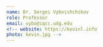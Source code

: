 ```yaml
---
name: Dr. Sergei Vyboishchikov
role: Professor
email: vybo@iqcc.udg.edu
<!-- website: https://kevinl.info
photo: kevin.jpg -->
---
```


<!-- I like teaching Computer Science! -->

